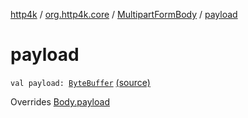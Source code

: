 [http4k](../../index.md) / [org.http4k.core](../index.md) / [MultipartFormBody](index.md) / [payload](./payload.md)

# payload

`val payload: `[`ByteBuffer`](https://docs.oracle.com/javase/9/docs/api/java/nio/ByteBuffer.html) [(source)](https://github.com/http4k/http4k/blob/master/http4k-multipart/src/main/kotlin/org/http4k/core/MultipartFormBody.kt#L76)

Overrides [Body.payload](../-body/payload.md)


